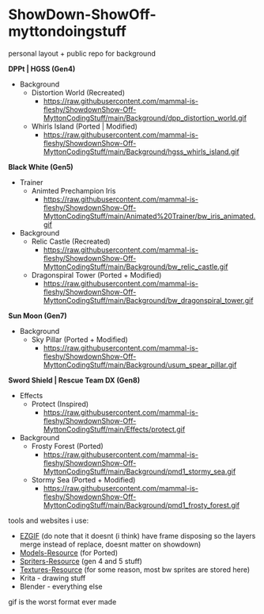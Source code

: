 # ShowDown-ShowOff-myttondoingstuff
personal layout + public repo for background

**DPPt | HGSS (Gen4)**
- Background
	- Distortion World (Recreated)
		- https://raw.githubusercontent.com/mammal-is-fleshy/ShowdownShow-Off-MyttonCodingStuff/main/Background/dpp_distortion_world.gif
	- Whirls Island (Ported | Modified)
		- https://raw.githubusercontent.com/mammal-is-fleshy/ShowdownShow-Off-MyttonCodingStuff/main/Background/hgss_whirls_island.gif


**Black White (Gen5)**
- Trainer
	- Animted Prechampion Iris
		- https://raw.githubusercontent.com/mammal-is-fleshy/ShowdownShow-Off-MyttonCodingStuff/main/Animated%20Trainer/bw_iris_animated.gif
- Background
	- Relic Castle (Recreated)
		- https://raw.githubusercontent.com/mammal-is-fleshy/ShowdownShow-Off-MyttonCodingStuff/main/Background/bw_relic_castle.gif
	- Dragonspiral Tower (Ported + Modified)
		- https://raw.githubusercontent.com/mammal-is-fleshy/ShowdownShow-Off-MyttonCodingStuff/main/Background/bw_dragonspiral_tower.gif

**Sun Moon (Gen7)**

- Background
	- Sky Pillar (Ported + Modified)
		- https://raw.githubusercontent.com/mammal-is-fleshy/ShowdownShow-Off-MyttonCodingStuff/main/Background/usum_spear_pillar.gif

**Sword Shield | Rescue Team DX (Gen8)**
- Effects
	- Protect (Inspired)
		- https://raw.githubusercontent.com/mammal-is-fleshy/ShowdownShow-Off-MyttonCodingStuff/main/Effects/protect.gif
- Background
	- Frosty Forest (Ported)
		- https://raw.githubusercontent.com/mammal-is-fleshy/ShowdownShow-Off-MyttonCodingStuff/main/Background/pmd1_stormy_sea.gif
	- Stormy Sea (Ported + Modified)
		- https://raw.githubusercontent.com/mammal-is-fleshy/ShowdownShow-Off-MyttonCodingStuff/main/Background/pmd1_frosty_forest.gif

tools and websites i use:
- [EZGIF](https://ezgif.com) (do note that it doesnt (i think) have frame disposing so the layers merge instead of replace, doesnt matter on showdown)
- [Models-Resource](https://www.models-resource.com) (for Ported)
- [Spriters-Resource](https://www.spriters-resource.com) (gen 4 and 5 stuff)
- [Textures-Resource](https://www.textures-resource.com) (for some reason, most bw sprites are stored here)
- Krita - drawing stuff
- Blender - everything else

gif is the worst format ever made